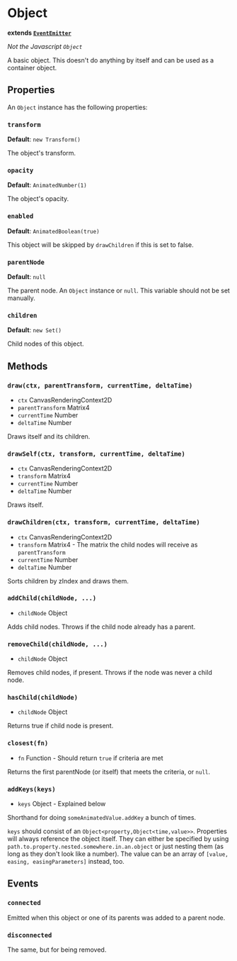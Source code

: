 # Object
**extends [`EventEmitter`](https://nodejs.org/api/events.html)**

_Not the Javascript `Object`_

A basic object. This doesn't do anything by itself and can be used as a container object.

## Properties
An `Object` instance has the following properties:

### `transform`
**Default**: `new Transform()`

The object's transform.

### `opacity`
**Default**: `AnimatedNumber(1)`

The object's opacity.

### `enabled`
**Default**: `AnimatedBoolean(true)`

This object will be skipped by `drawChildren` if this is set to false.

### `parentNode`
**Default**: `null`

The parent node. An `Object` instance or `null`. This variable should not be set manually.

### `children`
**Default**: `new Set()`

Child nodes of this object.

## Methods
### `draw(ctx, parentTransform, currentTime, deltaTime)`
- `ctx` CanvasRenderingContext2D
- `parentTransform` Matrix4
- `currentTime` Number
- `deltaTime` Number

Draws itself and its children.

### `drawSelf(ctx, transform, currentTime, deltaTime)`
- `ctx` CanvasRenderingContext2D
- `transform` Matrix4
- `currentTime` Number
- `deltaTime` Number

Draws itself.

### `drawChildren(ctx, transform, currentTime, deltaTime)`
- `ctx` CanvasRenderingContext2D
- `transform` Matrix4 - The matrix the child nodes will receive as `parentTransform`
- `currentTime` Number
- `deltaTime` Number

Sorts children by zIndex and draws them.

### `addChild(childNode, ...)`
- `childNode` Object

Adds child nodes. Throws if the child node already has a parent.

### `removeChild(childNode, ...)`
- `childNode` Object

Removes child nodes, if present. Throws if the node was never a child node.

### `hasChild(childNode)`
- `childNode` Object

Returns true if child node is present.

### `closest(fn)`
- `fn` Function - Should return `true` if criteria are met

Returns the first parentNode (or itself) that meets the criteria, or `null`.

### `addKeys(keys)`
- `keys` Object - Explained below

Shorthand for doing `someAnimatedValue.addKey` a bunch of times.

`keys` should consist of an `Object<property,Object<time,value>>`. Properties will always reference the object itself. They can either be specified by using `path.to.property.nested.somewhere.in.an.object` or just nesting them (as long as they don't look like a number). The value can be an array of `[value, easing, easingParameters]` instead, too.

## Events
### `connected`
Emitted when this object or one of its parents was added to a parent node.

### `disconnected`
The same, but for being removed.
